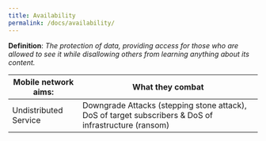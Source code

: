 ```yaml
---
title: Availability
permalink: /docs/availability/
---
```


**Definition**: *The protection of data, providing access for those who are allowed to see it while disallowing others from learning anything about its content.*

| Mobile network aims:  | What they combat          |
| -------------         |-------------              |
| Undistributed Service | Downgrade Attacks (stepping stone attack), DoS of target subscribers & DoS of infrastructure (ransom) | 



